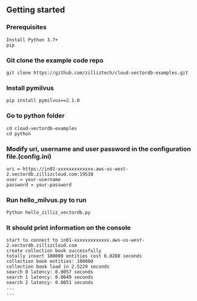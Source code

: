 ## Getting started

### Prerequisites
    Install Python 3.7+
    pip


### Git clone the example code repo
    git clone https://github.com/zilliztech/cloud-vectordb-examples.git

### Install pymilvus
    pip install pymilvus==2.1.0

### Go to python folder
    cd cloud-vectordb-examples
    cd python

### Modify uri, username and user password in the configuration file.(config.ini)
    uri = https://in01-xxxxxxxxxxxxx.aws-us-west-2.vectordb.zillizcloud.com:19530
    user = your-username
    password = your-password

### Run hello_milvus.py to run
    Python hello_zilliz_vectordb.py

### It should print information on the console
    start to connect to in01-xxxxxxxxxxxxx.aws-us-west-2.vectordb.zillizcloud.com
    create collection book successfully
    totally insert 100000 entities cost 6.0288 seconds
    collection book entities: 100000
    collection book load in 2.5229 seconds
    search 0 latency: 0.0057 seconds
    search 1 latency: 0.0049 seconds
    search 2 latency: 0.0051 seconds
    ...
    ...
    